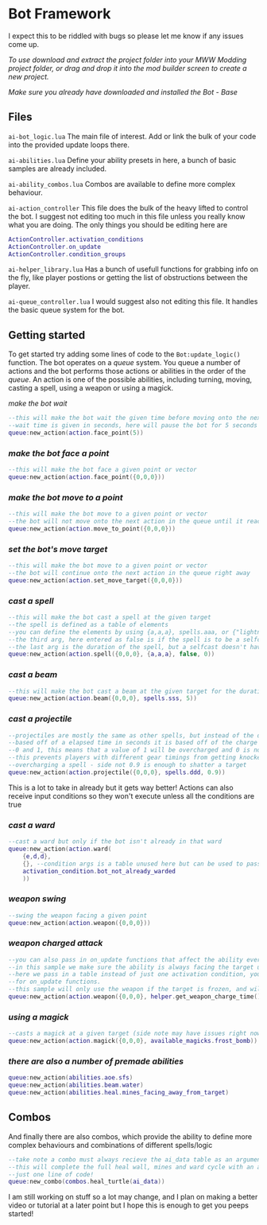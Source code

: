 # Bot Framework

I expect this to be riddled with bugs so please let me know if any issues come up.


_To use download and extract the project folder into your MWW Modding project folder, or drag and drop it into the mod builder screen to create a new project._


*Make sure you already have downloaded and installed the Bot - Base*

## Files
 `ai-bot_logic.lua`
The main file of interest. Add or link the bulk of your code into the provided update loops there.

`ai-abilities.lua` 
Define your ability presets in here, a bunch of basic samples are already included.

`ai-ability_combos.lua`
Combos are available to define more complex behaviour. 

`ai-action_controller`
This file does the bulk of the heavy lifted to control the bot. I suggest not editing too much in this file unless you really know what you are doing. The only things you should be editing here are  
```lua
ActionController.activation_conditions
ActionController.on_update
ActionController.condition_groups
```

`ai-helper_library.lua`
Has a bunch of usefull functions for grabbing info on the fly, like player postions or getting the list of obstructions between the player.

`ai-queue_controller.lua`
I would suggest also not editing this file. It handles the basic queue system for the bot.

## Getting started

To get started try adding some lines of code to the `Bot:update_logic()` function.
The bot operates on a *queue* system. You queue a number of actions and the bot performs those actions or abilities in the order of the *queue*. An action is one of the possible abilities, including turning, moving, casting a spell, using a weapon or using a magick.

 *make the bot wait*
```lua
--this will make the bot wait the given time before moving onto the next item in the queue
--wait time is given in seconds, here will pause the bot for 5 seconds
queue:new_action(action.face_point(5))
```

### *make the bot face a point*
```lua
--this will make the bot face a given point or vector
queue:new_action(action.face_point({0,0,0}))
```

### *make the bot move to a point*
```lua
--this will make the bot move to a given point or vector
--the bot will not move onto the next action in the queue until it reaches the given point
queue:new_action(action.move_to_point({0,0,0}))
```

### *set the bot's move target*
```lua
--this will make the bot move to a given point or vector
--the bot will continue onto the next action in the queue right away
queue:new_action(action.set_move_target({0,0,0}))
```

### *cast a spell*
```lua
--this will make the bot cast a spell at the given target
--the spell is defined as a table of elements
--you can define the elements by using {a,a,a}, spells.aaa, or {"lightning","lightning","lightning"}
--the third arg, here entered as false is if the spell is to be a selfcast or not
--the last arg is the duration of the spell, but a selfcast doesn't have a charge or channel time
queue:new_action(action.spell({0,0,0}, {a,a,a}, false, 0))
```

### *cast a beam*
```lua
--this will make the bot cast a beam at the given target for the duration of 5 seconds
queue:new_action(action.beam({0,0,0}, spells.sss, 5))
```

### *cast a projectile*
```lua
--projectiles are mostly the same as other spells, but instead of the duration being 
--based off of a elapsed time in seconds it is based off of the charge value between
--0 and 1, this means that a value of 1 will be overcharged and 0 is not charged at all
--this prevents players with different gear timings from getting knocked over from 
--overcharging a spell - side not 0.9 is enough to shatter a target
queue:new_action(action.projectile({0,0,0}, spells.ddd, 0.9))
```

This is a lot to take in already but it gets way better!
Actions can also receive input conditions so they won't execute unless all the conditions are true

### *cast a ward*
```lua
--cast a ward but only if the bot isn't already in that ward
queue:new_action(action.ward(
    {e,d,d}, 
    {}, --condition args is a table unused here but can be used to pass in info to activation_conditions
    activation_condition.bot_not_already_warded
    ))
```

### *weapon swing*
```lua
--swing the weapon facing a given point
queue:new_action(action.weapon({0,0,0}))
```

### *weapon charged attack*
```lua
--you can also pass in on_update functions that affect the ability every frame
--in this sample we make sure the ability is always facing the target unit 
--here we pass in a table instead of just one activation condition, you can do the same
--for on_update functions.
--this sample will only use the weapon if the target is frozen, and will turn to face them every frame
queue:new_action(action.weapon({0,0,0}, helper.get_weapon_charge_time(), {}, {activation_condition.target_is_frozen, activation_condition.target_is_valid}, on_update.face_target_unit))
```

### *using a magick*
```lua
--casts a magick at a given target (side note may have issues right now with magicks that take more than one target input)
queue:new_action(action.magick({0,0,0}, available_magicks.frost_bomb))
```

### *there are also a number of premade abilities*
```lua
queue:new_action(abilities.aoe.sfs)
queue:new_action(abilities.beam.water)
queue:new_action(abilities.heal.mines_facing_away_from_target)
```

## Combos
And finally there are also combos, which provide the ability to define more complex behaviours
and combinations of different spells/logic
```lua
--take note a combo must always recieve the ai_data table as an argument 
--this will complete the full heal wall, mines and ward cycle with an aoe in 
--just one line of code!
queue:new_combo(combos.heal_turtle(ai_data))
```

I am still working on stuff so a lot may change, and I plan on making a better video or tutorial at a later point but I hope this is enough to get you peeps started!
